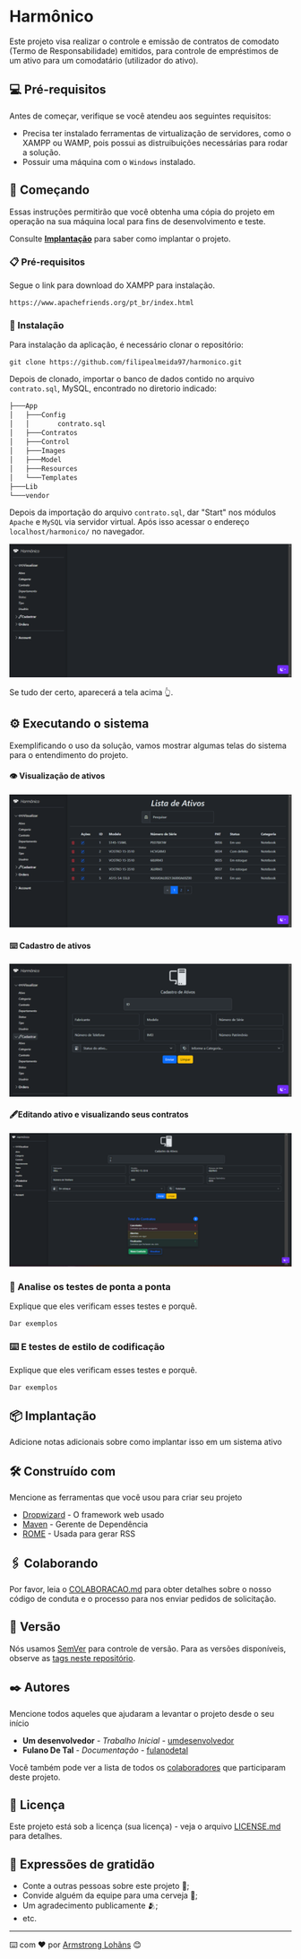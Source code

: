 # Harmônico

Este projeto visa realizar o controle e emissão de contratos de comodato (Termo de Responsabilidade) emitidos, para controle de empréstimos de um ativo para um comodatário (utilizador do ativo).
## 💻 Pré-requisitos

Antes de começar, verifique se você atendeu aos seguintes requisitos:

* Precisa ter instalado ferramentas de virtualização de servidores, como o XAMPP ou WAMP, pois possui as distruibuições necessárias para rodar a solução.
* Possuir uma máquina com o `Windows` instalado.
  
## 🚀 Começando

Essas instruções permitirão que você obtenha uma cópia do projeto em operação na sua máquina local para fins de desenvolvimento e teste.

Consulte **[Implantação](#-implanta%C3%A7%C3%A3o)** para saber como implantar o projeto.

### 📋 Pré-requisitos

Segue o link para download do XAMPP para instalação.

```
https://www.apachefriends.org/pt_br/index.html
```

### 🔧 Instalação

Para instalação da aplicação, é necessário clonar o repositório:

```
git clone https://github.com/filipealmeida97/harmonico.git
```

Depois de clonado, importar o banco de dados contido no arquivo `contrato.sql`, MySQL, encontrado no diretorio indicado:

```
├───App
│   ├───Config
│   │       contrato.sql
│   ├───Contratos
│   ├───Control
│   ├───Images
│   ├───Model
│   ├───Resources
│   └───Templates
├───Lib
└───vendor
```
Depois da importação do arquivo `contrato.sql`, dar "Start" nos módulos `Apache` e `MySQL` via servidor virtual. Após isso acessar o endereço `localhost/harmonico/` no navegador.

<img src="Img/home.png" alt="Página Home"/>

Se tudo der certo, aparecerá a tela acima 👆​.

## ⚙️ Executando o sistema

Exemplificando o uso da solução, vamos mostrar algumas telas do sistema para o entendimento do projeto. 

#### 👁️ Visualização de ativos

<img src="Img/v_ativos.png" alt="Datagrid de Ativos"/>

#### ⌨️​ Cadastro de ativos

<img src="Img/c_ativos.png" alt="Formulário de Ativos"/>

#### ​🖋️​ Editando ativo e visualizando seus contratos

<img src="Img/e_ativos.png" alt="Edição de Ativos"/>

### 🔩 Analise os testes de ponta a ponta

Explique que eles verificam esses testes e porquê.

```
Dar exemplos
```

### ⌨️ E testes de estilo de codificação

Explique que eles verificam esses testes e porquê.

```
Dar exemplos
```

## 📦 Implantação

Adicione notas adicionais sobre como implantar isso em um sistema ativo

## 🛠️ Construído com

Mencione as ferramentas que você usou para criar seu projeto

* [Dropwizard](http://www.dropwizard.io/1.0.2/docs/) - O framework web usado
* [Maven](https://maven.apache.org/) - Gerente de Dependência
* [ROME](https://rometools.github.io/rome/) - Usada para gerar RSS

## 🖇️ Colaborando

Por favor, leia o [COLABORACAO.md](https://gist.github.com/usuario/linkParaInfoSobreContribuicoes) para obter detalhes sobre o nosso código de conduta e o processo para nos enviar pedidos de solicitação.

## 📌 Versão

Nós usamos [SemVer](http://semver.org/) para controle de versão. Para as versões disponíveis, observe as [tags neste repositório](https://github.com/suas/tags/do/projeto). 

## ✒️ Autores

Mencione todos aqueles que ajudaram a levantar o projeto desde o seu início

* **Um desenvolvedor** - *Trabalho Inicial* - [umdesenvolvedor](https://github.com/linkParaPerfil)
* **Fulano De Tal** - *Documentação* - [fulanodetal](https://github.com/linkParaPerfil)

Você também pode ver a lista de todos os [colaboradores](https://github.com/usuario/projeto/colaboradores) que participaram deste projeto.

## 📄 Licença

Este projeto está sob a licença (sua licença) - veja o arquivo [LICENSE.md](https://github.com/usuario/projeto/licenca) para detalhes.

## 🎁 Expressões de gratidão

* Conte a outras pessoas sobre este projeto 📢;
* Convide alguém da equipe para uma cerveja 🍺;
* Um agradecimento publicamente 🫂;
* etc.


---
⌨️ com ❤️ por [Armstrong Lohãns](https://gist.github.com/lohhans) 😊
